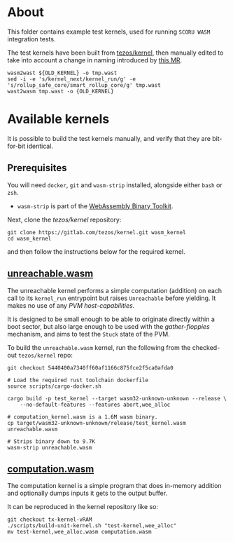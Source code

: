 # About
This folder contains example test kernels, used for running `SCORU WASM` integration tests.

The test kernels have been built from [tezos/kernel](https://gitlab.com/trili/kernel.git), then manually edited to take into account a change in naming introduced by [this MR](https://gitlab.com/tezos/tezos/-/merge_requests/6914).

```terminal
wasm2wast ${OLD_KERNEL} -o tmp.wast
sed -i -e 's/kernel_next/kernel_run/g' -e 's/rollup_safe_core/smart_rollup_core/g' tmp.wast
wast2wasm tmp.wast -o {OLD_KERNEL}
```

# Available kernels
It is possible to build the test kernels manually, and verify that they are bit-for-bit identical.

## Prerequisites
You will need `docker`, `git` and `wasm-strip` installed, alongside either `bash` or `zsh`.
- `wasm-strip` is part of the [WebAssembly Binary Toolkit](https://github.com/WebAssembly/wabt).

Next, clone the *tezos/kernel* repository:
``` shell
git clone https://gitlab.com/tezos/kernel.git wasm_kernel
cd wasm_kernel
```
and then follow the instructions below for the required kernel.

## [unreachable.wasm](./unreachable.wasm)
The unreachable kernel performs a simple computation (addition) on each call to its `kernel_run` entrypoint but raises `Unreachable` before yielding. It makes no use of any *PVM host-capabilities*.

It is designed to be small enough to be able to originate directly within a boot sector, but also large enough to be
used with the *gather-floppies* mechanism, and aims to test the `Stuck` state of the PVM.

To build the `unreachable.wasm` kernel, run the following from the checked-out `tezos/kernel` repo:
``` shell
git checkout 5440400a7340ff60af1166c875fce2f5ca0afda0

# Load the required rust toolchain dockerfile
source scripts/cargo-docker.sh

cargo build -p test_kernel --target wasm32-unknown-unknown --release \
    --no-default-features --features abort,wee_alloc

# computation_kernel.wasm is a 1.6M wasm binary.
cp target/wasm32-unknown-unknown/release/test_kernel.wasm unreachable.wasm

# Strips binary down to 9.7K
wasm-strip unreachable.wasm
```

## [computation.wasm](./computation.wasm)

The computation kernel is a simple program that does in-memory addition and
optionally dumps inputs it gets to the output buffer.

It can be reproduced in the kernel repository like so:

```
git checkout tx-kernel-vRAM
./scripts/build-unit-kernel.sh "test-kernel,wee_alloc"
mv test-kernel,wee_alloc.wasm computation.wasm
```
